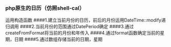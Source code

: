 ### php原生的日历（仿照shell-cal）</br>
运用构造函数
####1.建立当前月份的日历，前后的月份运用DateTime::modify递归调用
####2.当前月份的范围通过DatePeriod确定
####3.通过createFromFormat将当前的月份和年传入
####4.通过format函数确定当前的星期，日期
####5.通过数组存储当前的日期，星期
